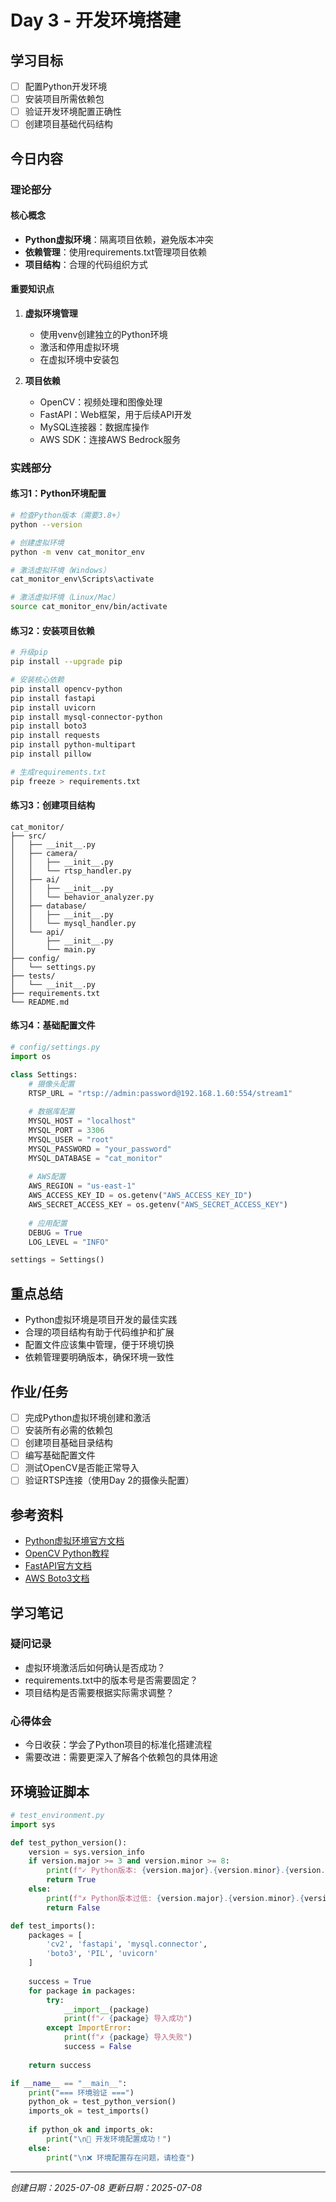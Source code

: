 # Day 3 - 开发环境搭建

## 学习目标
- [ ] 配置Python开发环境
- [ ] 安装项目所需依赖包
- [ ] 验证开发环境配置正确性
- [ ] 创建项目基础代码结构

## 今日内容

### 理论部分
#### 核心概念
- **Python虚拟环境**：隔离项目依赖，避免版本冲突
- **依赖管理**：使用requirements.txt管理项目依赖
- **项目结构**：合理的代码组织方式

#### 重要知识点
1. **虚拟环境管理**
   - 使用venv创建独立的Python环境
   - 激活和停用虚拟环境
   - 在虚拟环境中安装包

2. **项目依赖**
   - OpenCV：视频处理和图像处理
   - FastAPI：Web框架，用于后续API开发
   - MySQL连接器：数据库操作
   - AWS SDK：连接AWS Bedrock服务

### 实践部分
#### 练习1：Python环境配置
```bash
# 检查Python版本（需要3.8+）
python --version

# 创建虚拟环境
python -m venv cat_monitor_env

# 激活虚拟环境（Windows）
cat_monitor_env\Scripts\activate

# 激活虚拟环境（Linux/Mac）
source cat_monitor_env/bin/activate
```

#### 练习2：安装项目依赖
```bash
# 升级pip
pip install --upgrade pip

# 安装核心依赖
pip install opencv-python
pip install fastapi
pip install uvicorn
pip install mysql-connector-python
pip install boto3
pip install requests
pip install python-multipart
pip install pillow

# 生成requirements.txt
pip freeze > requirements.txt
```

#### 练习3：创建项目结构
```
cat_monitor/
├── src/
│   ├── __init__.py
│   ├── camera/
│   │   ├── __init__.py
│   │   └── rtsp_handler.py
│   ├── ai/
│   │   ├── __init__.py
│   │   └── behavior_analyzer.py
│   ├── database/
│   │   ├── __init__.py
│   │   └── mysql_handler.py
│   └── api/
│       ├── __init__.py
│       └── main.py
├── config/
│   └── settings.py
├── tests/
│   └── __init__.py
├── requirements.txt
└── README.md
```

#### 练习4：基础配置文件
```python
# config/settings.py
import os

class Settings:
    # 摄像头配置
    RTSP_URL = "rtsp://admin:password@192.168.1.60:554/stream1"
    
    # 数据库配置
    MYSQL_HOST = "localhost"
    MYSQL_PORT = 3306
    MYSQL_USER = "root"
    MYSQL_PASSWORD = "your_password"
    MYSQL_DATABASE = "cat_monitor"
    
    # AWS配置
    AWS_REGION = "us-east-1"
    AWS_ACCESS_KEY_ID = os.getenv("AWS_ACCESS_KEY_ID")
    AWS_SECRET_ACCESS_KEY = os.getenv("AWS_SECRET_ACCESS_KEY")
    
    # 应用配置
    DEBUG = True
    LOG_LEVEL = "INFO"

settings = Settings()
```

## 重点总结
- Python虚拟环境是项目开发的最佳实践
- 合理的项目结构有助于代码维护和扩展
- 配置文件应该集中管理，便于环境切换
- 依赖管理要明确版本，确保环境一致性

## 作业/任务
- [ ] 完成Python虚拟环境创建和激活
- [ ] 安装所有必需的依赖包
- [ ] 创建项目基础目录结构
- [ ] 编写基础配置文件
- [ ] 测试OpenCV是否能正常导入
- [ ] 验证RTSP连接（使用Day 2的摄像头配置）

## 参考资料
- [Python虚拟环境官方文档](https://docs.python.org/3/tutorial/venv.html)
- [OpenCV Python教程](https://opencv-python-tutroals.readthedocs.io/)
- [FastAPI官方文档](https://fastapi.tiangolo.com/)
- [AWS Boto3文档](https://boto3.amazonaws.com/v1/documentation/api/latest/index.html)

## 学习笔记
### 疑问记录
- 虚拟环境激活后如何确认是否成功？
- requirements.txt中的版本号是否需要固定？
- 项目结构是否需要根据实际需求调整？

### 心得体会
- 今日收获：学会了Python项目的标准化搭建流程
- 需要改进：需要更深入了解各个依赖包的具体用途

## 环境验证脚本
```python
# test_environment.py
import sys

def test_python_version():
    version = sys.version_info
    if version.major >= 3 and version.minor >= 8:
        print(f"✓ Python版本: {version.major}.{version.minor}.{version.micro}")
        return True
    else:
        print(f"✗ Python版本过低: {version.major}.{version.minor}.{version.micro}")
        return False

def test_imports():
    packages = [
        'cv2', 'fastapi', 'mysql.connector', 
        'boto3', 'PIL', 'uvicorn'
    ]
    
    success = True
    for package in packages:
        try:
            __import__(package)
            print(f"✓ {package} 导入成功")
        except ImportError:
            print(f"✗ {package} 导入失败")
            success = False
    
    return success

if __name__ == "__main__":
    print("=== 环境验证 ===")
    python_ok = test_python_version()
    imports_ok = test_imports()
    
    if python_ok and imports_ok:
        print("\n🎉 开发环境配置成功！")
    else:
        print("\n❌ 环境配置存在问题，请检查")
```

---
*创建日期：2025-07-08*
*更新日期：2025-07-08*
